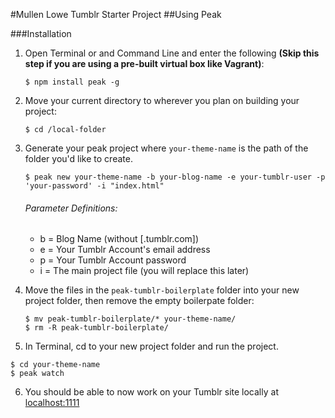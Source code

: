 #Mullen Lowe Tumblr Starter Project
##Using Peak

###Installation

1. Open Terminal or and Command Line and enter the following **(Skip this step if you are using a pre-built virtual box like Vagrant)**:

	```
	$ npm install peak -g
	```

2. Move your current directory to wherever you plan on building your project:

	```
	$ cd /local-folder
	```

3. Generate your peak project where `your-theme-name` is the path of the folder you'd like to create.

	```
	$ peak new your-theme-name -b your-blog-name -e your-tumblr-user -p 'your-password' -i "index.html"
	```

	###### Parameter Definitions:
	- b = Blog Name (without [.tumblr.com])
	- e = Your Tumblr Account's email address
	- p = Your Tumblr Account password
	- i = The main project file (you will replace this later)

4. Move the files in the `peak-tumblr-boilerplate` folder into your new project folder, then remove the empty boilerpate folder:

	```
	$ mv peak-tumblr-boilerplate/* your-theme-name/
	$ rm -R peak-tumblr-boilerplate/
	```

5. In Terminal, cd to your new project folder and run the project.

  ```
  $ cd your-theme-name
  $ peak watch
  ```

6. You should be able to now work on your Tumblr site locally at [localhost:1111](http://localhost:1111)
